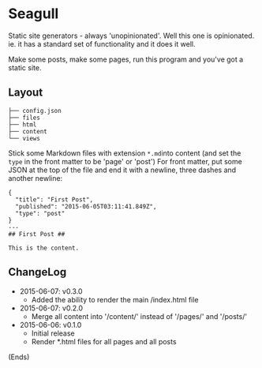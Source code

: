 # Seagull #

Static site generators - always 'unopinionated'. Well this one is opinionated. ie. it has a standard set of
functionality and it does it well.

Make some posts, make some pages, run this program and you've got a static site.

## Layout ##

```
├── config.json
├── files
├── html
├── content
└── views
```

Stick some Markdown files with extension `*.md`into content (and set the `type` in the front matter to be 'page' or
'post') For front matter, put some JSON at the top of the file and end it with a newline, three dashes and another
newline:

```
{
  "title": "First Post",
  "published": "2015-06-05T03:11:41.849Z",
  "type": "post"
}
---
## First Post ##

This is the content.
```

## ChangeLog ##

* 2015-06-07: v0.3.0
  * Added the ability to render the main /index.html file
* 2015-06-07: v0.2.0
  * Merge all content into '/content/' instead of '/pages/' and '/posts/'
* 2015-06-06: v0.1.0
  * Initial release
  * Render *.html files for all pages and all posts

(Ends)
